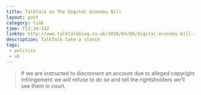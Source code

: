 ```yaml
---
title: TalkTalk on The Digital Economy Bill  
layout: post
category: link
time: T13:34:14Z
linkto: http://www.talktalkblog.co.uk/2010/04/08/digital-economy-bill-its-a-wash-up/
description: TalkTalk take a stance
tags:
 - politics
 - uk
---
```


> If we are instructed to disconnect an account due to alleged copyright infringement we will refuse to do so and tell the rightsholders we’ll see them in court.
